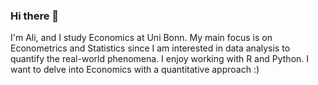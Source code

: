 ### Hi there 👋

I'm Ali, and I study Economics at Uni Bonn. My main focus is on Econometrics and Statistics since I am interested in data analysis to quantify the real-world phenomena. I enjoy working with R and Python. I want to delve into Economics with a quantitative approach :)

<!--
**alikant/alikant** is a ✨ _special_ ✨ repository because its `README.md` (this file) appears on your GitHub profile.

Here are some ideas to get you started:

- 🔭 I’m currently working on ...
- 🌱 I’m currently learning ...
- 👯 I’m looking to collaborate on ...
- 🤔 I’m looking for help with ...
- 💬 Ask me about ...
- 📫 How to reach me: ...
- 😄 Pronouns: ...
- ⚡ Fun fact: ...
-->
